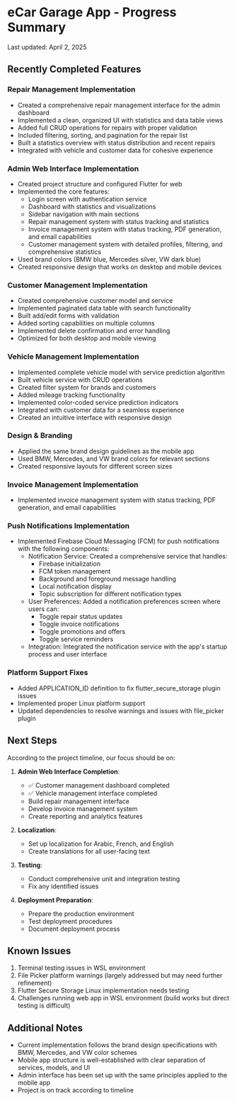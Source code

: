 # eCar Garage App - Progress Summary

Last updated: April 2, 2025

## Recently Completed Features

### Repair Management Implementation
- Created a comprehensive repair management interface for the admin dashboard
- Implemented a clean, organized UI with statistics and data table views
- Added full CRUD operations for repairs with proper validation
- Included filtering, sorting, and pagination for the repair list
- Built a statistics overview with status distribution and recent repairs
- Integrated with vehicle and customer data for cohesive experience

### Admin Web Interface Implementation
- Created project structure and configured Flutter for web
- Implemented the core features:
  - Login screen with authentication service
  - Dashboard with statistics and visualizations
  - Sidebar navigation with main sections
  - Repair management system with status tracking and statistics
  - Invoice management system with status tracking, PDF generation, and email capabilities
  - Customer management system with detailed profiles, filtering, and comprehensive statistics
- Used brand colors (BMW blue, Mercedes silver, VW dark blue)
- Created responsive design that works on desktop and mobile devices

### Customer Management Implementation
- Created comprehensive customer model and service
- Implemented paginated data table with search functionality
- Built add/edit forms with validation
- Added sorting capabilities on multiple columns
- Implemented delete confirmation and error handling
- Optimized for both desktop and mobile viewing

### Vehicle Management Implementation
- Implemented complete vehicle model with service prediction algorithm
- Built vehicle service with CRUD operations
- Created filter system for brands and customers
- Added mileage tracking functionality
- Implemented color-coded service prediction indicators
- Integrated with customer data for a seamless experience
- Created an intuitive interface with responsive design

### Design & Branding
- Applied the same brand design guidelines as the mobile app
- Used BMW, Mercedes, and VW brand colors for relevant sections
- Created responsive layouts for different screen sizes

### Invoice Management Implementation
- Implemented invoice management system with status tracking, PDF generation, and email capabilities

### Push Notifications Implementation
- Implemented Firebase Cloud Messaging (FCM) for push notifications with the following components:
  - Notification Service: Created a comprehensive service that handles:
    - Firebase initialization
    - FCM token management
    - Background and foreground message handling
    - Local notification display
    - Topic subscription for different notification types
  - User Preferences: Added a notification preferences screen where users can:
    - Toggle repair status updates
    - Toggle invoice notifications
    - Toggle promotions and offers
    - Toggle service reminders
  - Integration: Integrated the notification service with the app's startup process and user interface

### Platform Support Fixes
- Added APPLICATION_ID definition to fix flutter_secure_storage plugin issues
- Implemented proper Linux platform support
- Updated dependencies to resolve warnings and issues with file_picker plugin

## Next Steps

According to the project timeline, our focus should be on:

1. **Admin Web Interface Completion**:
   - ✅ Customer management dashboard completed
   - ✅ Vehicle management interface completed
   - Build repair management interface
   - Develop invoice management system
   - Create reporting and analytics features

2. **Localization**:
   - Set up localization for Arabic, French, and English
   - Create translations for all user-facing text

3. **Testing**:
   - Conduct comprehensive unit and integration testing
   - Fix any identified issues

4. **Deployment Preparation**:
   - Prepare the production environment
   - Test deployment procedures
   - Document deployment process

## Known Issues

1. Terminal testing issues in WSL environment
2. File Picker platform warnings (largely addressed but may need further refinement)
3. Flutter Secure Storage Linux implementation needs testing
4. Challenges running web app in WSL environment (build works but direct testing is difficult)

## Additional Notes

- Current implementation follows the brand design specifications with BMW, Mercedes, and VW color schemes
- Mobile app structure is well-established with clear separation of services, models, and UI
- Admin interface has been set up with the same principles applied to the mobile app
- Project is on track according to timeline 